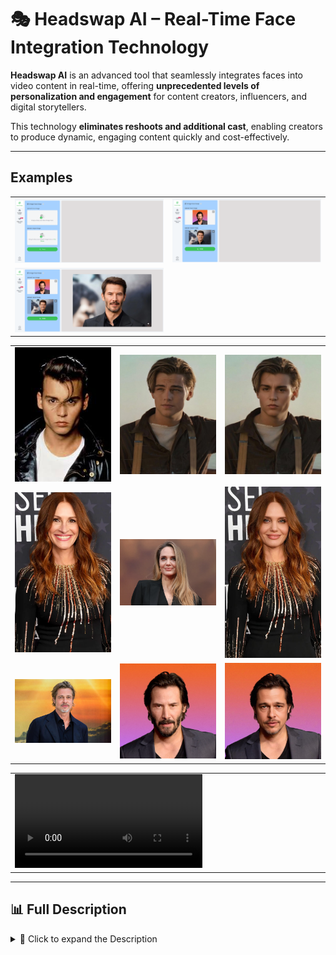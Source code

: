 # 🎭 Headswap AI – Real-Time Face Integration Technology

**Headswap AI** is an advanced tool that seamlessly integrates faces into video content in real-time, offering **unprecedented levels of personalization and engagement** for content creators, influencers, and digital storytellers.

This technology **eliminates reshoots and additional cast**, enabling creators to produce dynamic, engaging content quickly and cost-effectively.

---

## Examples

<table>
    <tbody>
        <tr>
            <td width="50%">
                <img src="./img/img-1.png" alt="img" />
            </td>
            <td width="50%">
                <img src="./img/img-2.png" alt="img" />
            </td>
        </tr>
        <tr>
            <td width="50%">
                <img src="./img/img-3.png" alt="img" />
            </td>
            <td width="50%"></td>
        </tr>
    </tbody>
</table>

<table>
    <tbody>
        <tr>
            <td width="33.3333%">
                <img src="./img/img-4.jpg" alt="img" />
            </td>
            <td width="33.3333%">
                <img src="./img/img-5.jpg" alt="img" />
            </td>
            <td width="33.3333%">
                <img src="./img/img-6.jpg" alt="img" />
            </td>
        </tr>
        <tr>
            <td width="33.3333%">
                <img src="./img/img-7.png" alt="img" />
            </td>
            <td width="33.3333%">
                <img src="./img/img-8.png" alt="img" />
            </td>
            <td width="33.3333%">
                <img src="./img/img-9.jpg" alt="img" />
            </td>
        </tr>
        <tr>
            <td width="33.3333%">
                <img src="./img/img-10.jpg" alt="img" />
            </td>
            <td width="33.3333%">
                <img src="./img/img-11.png" alt="img" />
            </td>
            <td width="33.3333%">
                <img src="./img/img-12.jpg" alt="img" />
            </td>
        </tr>
    </tbody>
</table>

<table>
    <tbody>
        <tr>
            <td width="50%">
                <video src="https://github.com/user-attachments/assets/7c740704-f269-4793-8ea6-71a4ea762a17" controls preload>
                    Your browser does not support the video tag.
                </video>
            </td>
            <td width="50%"></td>
        </tr>
    </tbody>
</table>

---

## 📊 Full Description

<details>
  <summary>📖 Click to expand the Description</summary>

## 🎬 Overview
In today’s fast-paced digital media landscape, content creators are challenged to produce varied, engaging videos **under tight deadlines and limited resources**.

**Headswap AI** addresses this by allowing **real-time face integration** into videos, maintaining **high realism** while offering creative flexibility and efficiency.

---

## ❌ Problem
- Traditional content creation is **time-consuming and expensive**.
- Reshoots, costume changes, and additional cast **limit content diversity**.
- Continuous creative innovation is **stifled by logistical and financial constraints**.
- Influencers need **fast, flexible, and realistic content creation tools**.

---

## ✅ Solution
- Real-time face mapping and integration using AI
- Maintains facial expressions, movements, and lighting
- Fast, cost-effective, and accessible
- Flexible content adaptation for **storytelling and personalization**
- Seamless integration into video pipelines for **professional-quality output**

---

## 🛠️ Process

### 1️⃣ Data Collection & Preprocessing
- Thousands of facial images across **ethnicities, ages, and expressions**
- Variations in lighting, angles, and obstructions
- Face detection with **Haar Cascade Classifier**
- Landmark detection using **Dlib**
- Alignment and cropping for training

### 2️⃣ Model Training & Architecture
- **Generative Adversarial Network (GAN)** using **First Order Motion Model**
- Generator predicts target face with motion from driving video
- Discriminator evaluates realism
- Custom loss function for **identity preservation and motion transfer**

### 3️⃣ Real-Time Processing & Optimization
- **Model pruning, quantization**, and efficient convolutions
- NVIDIA **TensorRT** for accelerated inference
- Real-time performance: **30 fps on consumer GPUs, 60 fps on high-end GPUs**

### 4️⃣ Video Processing Pipeline
- Detect and track faces in video frames using **SSD + custom tracking algorithm**
- Process frames through trained GAN
- Reassemble video seamlessly

### 5️⃣ Post-Processing & Quality Enhancement
- Color correction for **skin tone matching**
- Edge smoothing to remove artifacts
- Temporal consistency using **optical flow**

---

## 🏆 Achievements
- ⏱️ **Real-time performance** at 30–60 fps
- 💾 **40% reduction** in model size without quality loss
- 🎯 **95% accuracy** in facial expressions and head movements
- 🌍 Dataset: **10,000+ images** across diverse demographics
- 📈 **20,000+ personalized videos** created within six months
- Integrated into **3 leading content creation platforms**

---

## 🔮 Future Improvements
- **User Interface Development** for non-technical users
- Enhanced **model generalization** for extreme expressions, angles, and lighting
- Further reduction in **processing time**
- **High-resolution support** (4K output)
- **Ethical safeguards** for deepfake detection and watermarking
- Real-time streaming integration for **live broadcasting and video conferencing**

---

## 🧰 Resources
- First Order Motion Model for Image Animation – Aliaksandr Siarohin et al.
- Generative Adversarial Networks – Ian Goodfellow et al.
- Improving the Realism of Synthetic Images – Apple Inc.
- Deep Learning for Computer Vision: A Brief Review – Geoffrey Hinton et al.
- Efficient Object Detection – Ross Girshick et al.
- Real-time Super-Resolution Using Sub-Pixel CNN – Wenzhe Shi et al.
- DeepFake Survey – Yisroel Mirsky, Wenke Lee
- Face Detection with Faster R-CNN – Shaoqing Ren et al.

</details>
